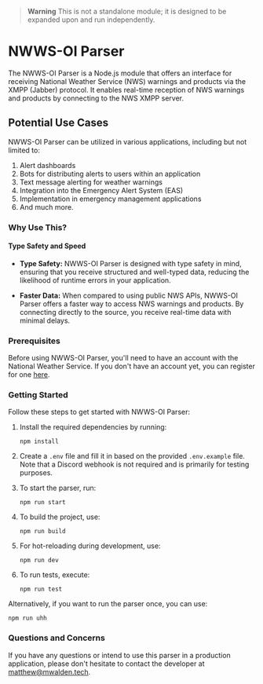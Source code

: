 > **Warning**
> This is not a standalone module; it is designed to be expanded upon and run independently.

# NWWS-OI Parser

The NWWS-OI Parser is a Node.js module that offers an interface for receiving National Weather Service (NWS) warnings and products via the XMPP (Jabber) protocol. It enables real-time reception of NWS warnings and products by connecting to the NWS XMPP server.

## Potential Use Cases

NWWS-OI Parser can be utilized in various applications, including but not limited to:

1. Alert dashboards
2. Bots for distributing alerts to users within an application
3. Text message alerting for weather warnings
4. Integration into the Emergency Alert System (EAS)
5. Implementation in emergency management applications
6. And much more.

### Why Use This?

#### Type Safety and Speed

- **Type Safety:** NWWS-OI Parser is designed with type safety in mind, ensuring that you receive structured and well-typed data, reducing the likelihood of runtime errors in your application.

- **Faster Data:** When compared to using public NWS APIs, NWWS-OI Parser offers a faster way to access NWS warnings and products. By connecting directly to the source, you receive real-time data with minimal delays.

### Prerequisites

Before using NWWS-OI Parser, you'll need to have an account with the National Weather Service. If you don't have an account yet, you can register for one [here](https://www.weather.gov/NWWS/nwws_oi_request).

### Getting Started

Follow these steps to get started with NWWS-OI Parser:

1. Install the required dependencies by running:
   ```
   npm install
   ```

2. Create a `.env` file and fill it in based on the provided `.env.example` file. Note that a Discord webhook is not required and is primarily for testing purposes.

3. To start the parser, run:
   ```
   npm run start
   ```

4. To build the project, use:
   ```
   npm run build
   ```

5. For hot-reloading during development, use:
   ```
   npm run dev
   ```

6. To run tests, execute:
   ```
   npm run test
   ```

Alternatively, if you want to run the parser once, you can use:
   ```
   npm run uhh
   ```

### Questions and Concerns

If you have any questions or intend to use this parser in a production application, please don't hesitate to contact the developer at matthew@mwalden.tech.